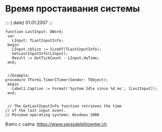 Время простаивания системы
==========================

::: {.date}
01.01.2007
:::

    function LastInput: DWord;
     var
       LInput: TLastInputInfo;
     begin
       LInput.cbSize := SizeOf(TLastInputInfo);
       GetLastInputInfo(LInput);
       Result := GetTickCount - LInput.dwTime;
     end;
     
     
     //Example: 
    procedure TForm1.Timer1Timer(Sender: TObject);
     begin
       Label1.Caption := Format('System Idle since %d ms', [LastInput]);
     end;
     
     
     // The GetLastInputInfo function retrieves the time 
    // of the last input event. 
    // Minimum operating systems: Windows 2000 

Взято с сайта: <https://www.swissdelphicenter.ch>

